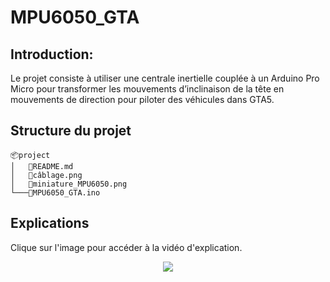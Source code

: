 # MPU6050_GTA

## Introduction: 
Le projet consiste à utiliser une centrale inertielle couplée à un Arduino Pro Micro pour transformer les mouvements d’inclinaison de la tête en mouvements de direction pour piloter des véhicules dans GTA5.

## Structure du projet
```
📦project
│   📜README.md
│   📜câblage.png
│   📜miniature_MPU6050.png
└───📜MPU6050_GTA.ino

```

## Explications

Clique sur l'image pour accéder à la vidéo d'explication.

<span style="display:block;text-align:center">

[![](miniature_MPU6050.png#center)](https://youtu.be/Uq7nbmsMQj0)

</span>
